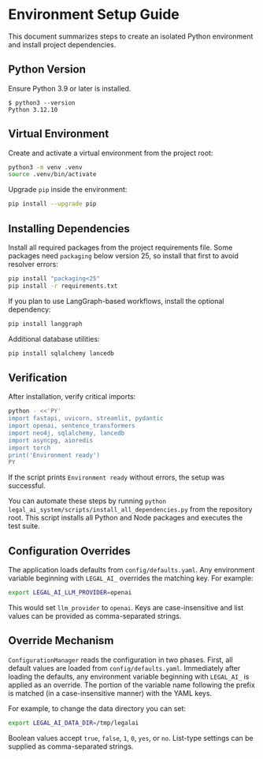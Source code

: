 # Environment Setup Guide

This document summarizes steps to create an isolated Python environment and install project dependencies.

## Python Version
Ensure Python 3.9 or later is installed.

```
$ python3 --version
Python 3.12.10
```

## Virtual Environment
Create and activate a virtual environment from the project root:

```bash
python3 -m venv .venv
source .venv/bin/activate
```

Upgrade `pip` inside the environment:

```bash
pip install --upgrade pip
```

## Installing Dependencies
Install all required packages from the project requirements file. Some packages
need `packaging` below version 25, so install that first to avoid resolver
errors:

```bash
pip install "packaging<25"
pip install -r requirements.txt
```

If you plan to use LangGraph-based workflows, install the optional dependency:

```bash
pip install langgraph
```

Additional database utilities:

```bash
pip install sqlalchemy lancedb
```

## Verification
After installation, verify critical imports:

```bash
python - <<'PY'
import fastapi, uvicorn, streamlit, pydantic
import openai, sentence_transformers
import neo4j, sqlalchemy, lancedb
import asyncpg, aioredis
import torch
print('Environment ready')
PY
```

If the script prints `Environment ready` without errors, the setup was successful.

You can automate these steps by running `python legal_ai_system/scripts/install_all_dependencies.py` from the repository root. This script installs all Python and Node packages and executes the test suite.

## Configuration Overrides
The application loads defaults from `config/defaults.yaml`. Any environment variable
beginning with `LEGAL_AI_` overrides the matching key. For example:

```bash
export LEGAL_AI_LLM_PROVIDER=openai
```

This would set `llm_provider` to `openai`. Keys are case-insensitive and list
values can be provided as comma-separated strings.

## Override Mechanism
`ConfigurationManager` reads the configuration in two phases. First, all default
values are loaded from `config/defaults.yaml`. Immediately after loading the
defaults, any environment variable beginning with `LEGAL_AI_` is applied as an
override. The portion of the variable name following the prefix is matched (in a
case-insensitive manner) with the YAML keys.

For example, to change the data directory you can set:

```bash
export LEGAL_AI_DATA_DIR=/tmp/legalai
```

Boolean values accept `true`, `false`, `1`, `0`, `yes`, or `no`. List-type
settings can be supplied as comma-separated strings.
